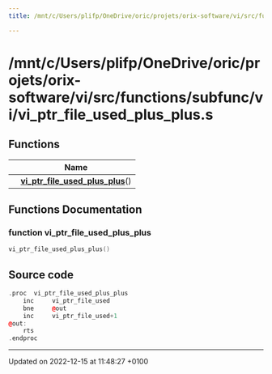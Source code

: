 ```yaml
---
title: /mnt/c/Users/plifp/OneDrive/oric/projets/orix-software/vi/src/functions/subfunc/vi/vi_ptr_file_used_plus_plus.s

---
```


# /mnt/c/Users/plifp/OneDrive/oric/projets/orix-software/vi/src/functions/subfunc/vi/vi_ptr_file_used_plus_plus.s



## Functions

|                | Name           |
| -------------- | -------------- |
| | **[vi_ptr_file_used_plus_plus](Files/vi__ptr__file__used__plus__plus_8s.md#function-vi-ptr-file-used-plus-plus)**() |


## Functions Documentation

### function vi_ptr_file_used_plus_plus

```cpp
vi_ptr_file_used_plus_plus()
```




## Source code

```cpp
.proc  vi_ptr_file_used_plus_plus
    inc     vi_ptr_file_used
    bne     @out
    inc     vi_ptr_file_used+1
@out:
    rts
.endproc
```


-------------------------------

Updated on 2022-12-15 at 11:48:27 +0100
